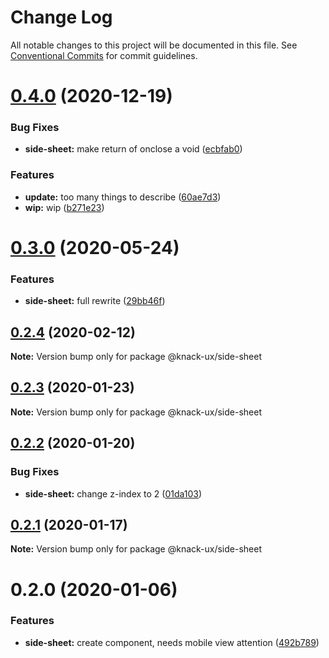 # Change Log

All notable changes to this project will be documented in this file.
See [Conventional Commits](https://conventionalcommits.org) for commit guidelines.

# [0.4.0](https://github.com/knack-ux/knack-ux/compare/@knack-ux/side-sheet@0.3.0...@knack-ux/side-sheet@0.4.0) (2020-12-19)


### Bug Fixes

* **side-sheet:** make return of onclose a void ([ecbfab0](https://github.com/knack-ux/knack-ux/commit/ecbfab08a10017feaa89a1dea761f4504dc8d0c3))


### Features

* **update:** too many things to describe ([60ae7d3](https://github.com/knack-ux/knack-ux/commit/60ae7d3a21f3504a2ed792d08d9b0b4d4a293549))
* **wip:** wip ([b271e23](https://github.com/knack-ux/knack-ux/commit/b271e238a81541a7bb4be59b1b623b39b7277719))





# [0.3.0](https://github.com/knack-ux/knack-ux/compare/@knack-ux/side-sheet@0.2.4...@knack-ux/side-sheet@0.3.0) (2020-05-24)


### Features

* **side-sheet:** full rewrite ([29bb46f](https://github.com/knack-ux/knack-ux/commit/29bb46f7a42217ce56e02e575194f7455fc4142d))





## [0.2.4](https://github.com/knack-ux/knack-ux/compare/@knack-ux/side-sheet@0.2.3...@knack-ux/side-sheet@0.2.4) (2020-02-12)

**Note:** Version bump only for package @knack-ux/side-sheet





## [0.2.3](https://github.com/knack-ux/knack-ux/compare/@knack-ux/side-sheet@0.2.2...@knack-ux/side-sheet@0.2.3) (2020-01-23)

**Note:** Version bump only for package @knack-ux/side-sheet





## [0.2.2](https://github.com/knack-ux/knack-ux/compare/@knack-ux/side-sheet@0.2.1...@knack-ux/side-sheet@0.2.2) (2020-01-20)


### Bug Fixes

* **side-sheet:** change z-index to 2 ([01da103](https://github.com/knack-ux/knack-ux/commit/01da103))





## [0.2.1](https://github.com/knack-ux/knack-ux/compare/@knack-ux/side-sheet@0.2.0...@knack-ux/side-sheet@0.2.1) (2020-01-17)

**Note:** Version bump only for package @knack-ux/side-sheet





# 0.2.0 (2020-01-06)


### Features

* **side-sheet:** create component, needs mobile view attention ([492b789](https://github.com/knack-ux/knack-ux/commit/492b789))
